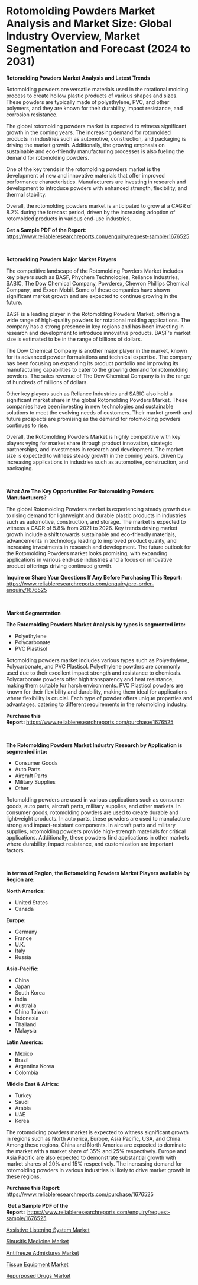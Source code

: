 <p><h1>Rotomolding Powders Market Analysis and Market Size: Global Industry Overview, Market Segmentation and Forecast (2024 to 2031)</h1></p><p><strong>Rotomolding Powders Market Analysis and Latest Trends</strong></p>
<p><p>Rotomolding powders are versatile materials used in the rotational molding process to create hollow plastic products of various shapes and sizes. These powders are typically made of polyethylene, PVC, and other polymers, and they are known for their durability, impact resistance, and corrosion resistance.</p><p>The global rotomolding powders market is expected to witness significant growth in the coming years. The increasing demand for rotomolded products in industries such as automotive, construction, and packaging is driving the market growth. Additionally, the growing emphasis on sustainable and eco-friendly manufacturing processes is also fueling the demand for rotomolding powders.</p><p>One of the key trends in the rotomolding powders market is the development of new and innovative materials that offer improved performance characteristics. Manufacturers are investing in research and development to introduce powders with enhanced strength, flexibility, and thermal stability.</p><p>Overall, the rotomolding powders market is anticipated to grow at a CAGR of 8.2% during the forecast period, driven by the increasing adoption of rotomolded products in various end-use industries.</p></p>
<p><strong>Get a Sample PDF of the Report:&nbsp;</strong> <a href="https://www.reliableresearchreports.com/enquiry/request-sample/1676525">https://www.reliableresearchreports.com/enquiry/request-sample/1676525</a></p>
<p>&nbsp;</p>
<p><strong>Rotomolding Powders Major Market Players</strong></p>
<p><p>The competitive landscape of the Rotomolding Powders Market includes key players such as BASF, Phychem Technologies, Reliance Industries, SABIC, The Dow Chemical Company, Powderex, Chevron Phillips Chemical Company, and Exxon Mobil. Some of these companies have shown significant market growth and are expected to continue growing in the future.</p><p>BASF is a leading player in the Rotomolding Powders Market, offering a wide range of high-quality powders for rotational molding applications. The company has a strong presence in key regions and has been investing in research and development to introduce innovative products. BASF's market size is estimated to be in the range of billions of dollars.</p><p>The Dow Chemical Company is another major player in the market, known for its advanced powder formulations and technical expertise. The company has been focusing on expanding its product portfolio and improving its manufacturing capabilities to cater to the growing demand for rotomolding powders. The sales revenue of The Dow Chemical Company is in the range of hundreds of millions of dollars.</p><p>Other key players such as Reliance Industries and SABIC also hold a significant market share in the global Rotomolding Powders Market. These companies have been investing in new technologies and sustainable solutions to meet the evolving needs of customers. Their market growth and future prospects are promising as the demand for rotomolding powders continues to rise.</p><p>Overall, the Rotomolding Powders Market is highly competitive with key players vying for market share through product innovation, strategic partnerships, and investments in research and development. The market size is expected to witness steady growth in the coming years, driven by increasing applications in industries such as automotive, construction, and packaging.</p></p>
<p>&nbsp;</p>
<p><strong>What Are The Key Opportunities For Rotomolding Powders Manufacturers?</strong></p>
<p><p>The global Rotomolding Powders market is experiencing steady growth due to rising demand for lightweight and durable plastic products in industries such as automotive, construction, and storage. The market is expected to witness a CAGR of 5.8% from 2021 to 2026. Key trends driving market growth include a shift towards sustainable and eco-friendly materials, advancements in technology leading to improved product quality, and increasing investments in research and development. The future outlook for the Rotomolding Powders market looks promising, with expanding applications in various end-use industries and a focus on innovative product offerings driving continued growth.</p></p>
<p><strong>Inquire or Share Your Questions If Any Before Purchasing This Report:</strong> <a href="https://www.reliableresearchreports.com/enquiry/pre-order-enquiry/1676525">https://www.reliableresearchreports.com/enquiry/pre-order-enquiry/1676525</a></p>
<p>&nbsp;</p>
<p><strong>Market Segmentation</strong></p>
<p><strong>The Rotomolding Powders Market Analysis by types is segmented into:</strong></p>
<p><ul><li>Polyethylene</li><li>Polycarbonate</li><li>PVC Plastisol</li></ul></p>
<p><p>Rotomolding powders market includes various types such as Polyethylene, Polycarbonate, and PVC Plastisol. Polyethylene powders are commonly used due to their excellent impact strength and resistance to chemicals. Polycarbonate powders offer high transparency and heat resistance, making them suitable for harsh environments. PVC Plastisol powders are known for their flexibility and durability, making them ideal for applications where flexibility is crucial. Each type of powder offers unique properties and advantages, catering to different requirements in the rotomolding industry.</p></p>
<p><strong>Purchase this Report:&nbsp;</strong><a href="https://www.reliableresearchreports.com/purchase/1676525">https://www.reliableresearchreports.com/purchase/1676525</a></p>
<p>&nbsp;</p>
<p><strong>The Rotomolding Powders Market Industry Research by Application is segmented into:</strong></p>
<p><ul><li>Consumer Goods</li><li>Auto Parts</li><li>Aircraft Parts</li><li>Military Supplies</li><li>Other</li></ul></p>
<p><p>Rotomolding powders are used in various applications such as consumer goods, auto parts, aircraft parts, military supplies, and other markets. In consumer goods, rotomolding powders are used to create durable and lightweight products. In auto parts, these powders are used to manufacture strong and impact-resistant components. In aircraft parts and military supplies, rotomolding powders provide high-strength materials for critical applications. Additionally, these powders find applications in other markets where durability, impact resistance, and customization are important factors.</p></p>
<p>&nbsp;</p>
<p><strong>In terms of Region, the Rotomolding Powders Market Players available by Region are:</strong></p>
<p>
    <p> <strong> North America: </strong>
        <ul>
            <li>United States</li>
            <li>Canada</li>
        </ul>
        </p> 
    <p> <strong> Europe: </strong>
        <ul>
            <li>Germany</li>
            <li>France</li>
            <li>U.K.</li>
            <li>Italy</li>
            <li>Russia</li>
        </ul>
        </p> 
    <p> <strong> Asia-Pacific: </strong>
        <ul>
            <li>China</li>
            <li>Japan</li>
            <li>South Korea</li>
            <li>India</li>
            <li>Australia</li>
            <li>China Taiwan</li>
            <li>Indonesia</li>
            <li>Thailand</li>
            <li>Malaysia</li>
        </ul>
        </p> 
    <p> <strong> Latin America: </strong>
        <ul>
            <li>Mexico</li>
            <li>Brazil</li>
            <li>Argentina Korea</li>
            <li>Colombia</li>
        </ul>
        </p> 
    <p> <strong> Middle East & Africa: </strong>
        <ul>
            <li>Turkey</li>
            <li>Saudi</li>
            <li>Arabia</li>
            <li>UAE</li>
            <li>Korea</li>
        </ul>
    </p>
    </p>
<p><p>The rotomolding powders market is expected to witness significant growth in regions such as North America, Europe, Asia Pacific, USA, and China. Among these regions, China and North America are expected to dominate the market with a market share of 35% and 25% respectively. Europe and Asia Pacific are also expected to demonstrate substantial growth with market shares of 20% and 15% respectively. The increasing demand for rotomolding powders in various industries is likely to drive market growth in these regions.</p></p>
<p><strong>Purchase this Report: </strong><a href="https://www.reliableresearchreports.com/purchase/1676525">https://www.reliableresearchreports.com/purchase/1676525</a></p>
<p>&nbsp;<strong>Get a Sample PDF of the Report:&nbsp;&nbsp;</strong><a href="https://www.reliableresearchreports.com/enquiry/request-sample/1676525">https://www.reliableresearchreports.com/enquiry/request-sample/1676525</a></p>
<p><strong></strong></p>
<p><p><a href="https://medium.com/@brianhernandez1926/assistive-listening-system-market-size-and-market-trends-complete-industry-overview-2024-to-2031-52b9112a8527">Assistive Listening System Market</a></p><p><a href="https://medium.com/@brianhernandez1926/sinusitis-medicine-market-size-cagr-trends-2024-2030-e57f574b1b49">Sinusitis Medicine Market</a></p><p><a href="https://github.com/nicholepatriciadoylenwnrjr0/Market-Research-Report-List-1/blob/main/antifreeze-admixtures-market.md">Antifreeze Admixtures Market</a></p><p><a href="https://medium.com/@nasiradams2018/tissue-equipment-market-insight-market-trends-growth-forecasted-from-2024-to-2031-73a76f07c075">Tissue Equipment Market</a></p><p><a href="https://medium.com/@brianhernandez1926/analyzing-repurposed-drugs-market-global-industry-perspective-and-forecast-2024-to-2031-9db9ec4737a1">Repurposed Drugs Market</a></p></p>